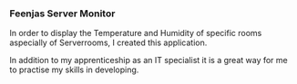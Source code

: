 
<h3>Feenjas Server Monitor</h3>
<p>In order to display the Temperature and Humidity of specific rooms aspecially of Serverrooms, I created this application.</p>
<p>In addition to my apprenticeship as an IT specialist it is a great way for me to practise my skills in developing.</p>
